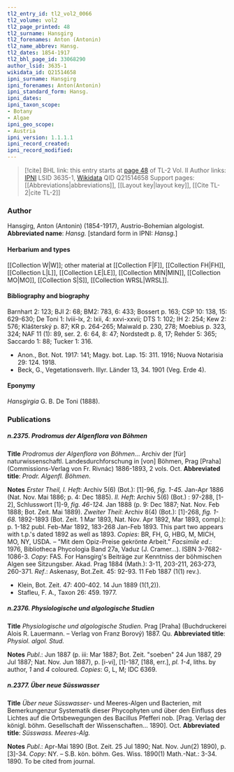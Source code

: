 ```yaml
---
tl2_entry_id: tl2_vol2_0066
tl2_volume: vol2
tl2_page_printed: 48
tl2_surname: Hansgirg
tl2_forenames: Anton (Antonin)
tl2_name_abbrev: Hansg.
tl2_dates: 1854-1917
tl2_bhl_page_id: 33068290
author_lsid: 3635-1
wikidata_id: Q21514658
ipni_surname: Hansgirg
ipni_forenames: Anton(Antonin)
ipni_standard_form: Hansg.
ipni_dates: 
ipni_taxon_scope: 
- Botany
- Algae
ipni_geo_scope: 
- Austria
ipni_version: 1.1.1.1
ipni_record_created: 
ipni_record_modified:
---
```


> [!cite] BHL link: this entry starts at [page 48](https://www.biodiversitylibrary.org/page/33068290) of TL-2 Vol. II
> Author links: [IPNI](https://www.ipni.org/a/3635-1) LSID 3635-1, [Wikidata](https://www.wikidata.org/wiki/Q21514658) QID Q21514658
> Support pages: [[Abbreviations|abbreviations]], [[Layout key|layout key]], [[Cite TL-2|cite TL-2]]

### Author

Hansgirg, Anton (Antonin) (1854-1917), Austrio-Bohemian algologist. 
**Abbreviated name**: *Hansg.* \[standard form in IPNI: *Hansg.*\]

#### Herbarium and types

[[Collection W|W]]; other material at [[Collection F|F]], [[Collection FH|FH]], [[Collection L|L]], [[Collection LE|LE]], [[Collection MIN|MIN]], [[Collection MO|MO]], [[Collection S|S]], [[Collection WRSL|WRSL]].

#### Bibliography and biography

Barnhart 2: 123; BJI 2: 68; BM2: 783, 6: 433; Bossert p. 163; CSP 10: 138, 15: 629-630; De Toni 1: lviii-lx, 2: lxii, 4: xxvi-xxvii; DTS 1: 102; IH 2: 254; Kew 2: 576; Klášterský p. 87; KR p. 264-265; Maiwald p. 230, 278; Moebius p. 323, 324; NAF 11 (1): 89, ser. 2. 6: 64, 8: 47; Nordstedt p. 8, 17; Rehder 5: 365; Saccardo 1: 88; Tucker 1: 316.
- Anon., Bot. Not. 1917: 141; Magy. bot. Lap. 15: 311. 1916; Nuova Notarisia 29: 124. 1918.
- Beck, G., Vegetationsverh. Illyr. Länder 13, 34. 1901 (Veg. Erde 4).

#### Eponymy

*Hansgirgia* G. B. De Toni (1888).

### Publications

##### n.2375. Prodromus der Algenflora von Böhmen

**Title**
*Prodromus der Algenflora von Böhmen*... Archiv der \[für\] naturwissenschaftl. Landesdurchforschung in \[von\] Böhmen, Prag \[Praha\] (Commissions-Verlag von Fr. Rivnác) 1886-1893, 2 vols. Oct.
**Abbreviated title**: *Prodr. Algenfl. Böhmen*.

**Notes**
*Erster Theil, I. Heft*: Archiv 5(6) (Bot.): \[1\]-96, *fig. 1-45.* Jan-Apr 1886 (Nat. Nov. Mai 1886; p. 4: Dec 1885).
*Il. Heft*: Archiv 5(6) (Bot.) : 97-288, \[1-2\], Schlusswort \[1\]-9, *fig. 46-124.* Jan 1888 (p. 9: Dec 1887; Nat. Nov. Feb 1888; Bot. Zeit. Mai 1889).
*Zweiter Theil*: Archiv 8(4) (Bot.): \[1\]-268, *fig. 1-68.* 1892-1893 (Bot. Zeit. 1 Mar 1893, Nat. Nov. Apr 1892, Mar 1893, compl.): p. 1-182 publ. Feb-Mar 1892, 183-268 Jan-Feb 1893. This part two appears with t.p.'s dated 1892 as well as 1893.
*Copies*: BR, FH, G, HBG, M, MICH, MO, NY, USDA. – "Mit dem Opiz-Preise gekrönte Arbeit."
*Facsimile ed*.: 1976, Bibliotheca Phycologia Band 27a, Vaduz (J. Cramer...). ISBN 3-7682-1086-3. *Copy*: FAS.
For Hansgirg's Beiträge zur Kenntniss der böhmischen Algen see Sitzungsber. Akad. Prag 1884 (Math.): 3-11, 203-211, 263-273, 260-371.
*Ref*.: Askenasy, Bot.Zeit. 45: 92-93. 11 Feb 1887 (1(1) rev.).
- Klein, Bot. Zeit. 47: 400-402. 14 Jun 1889 (1(1,2)).
- Stafleu, F. A., Taxon 26: 459. 1977.

##### n.2376. Physiologische und algologische Studien

**Title**
*Physiologische und algologische Studien*. Prag \[Praha\] (Buchdruckerei Alois R. Lauermann. – Verlag von Franz Borový) 1887. Qu.
**Abbreviated title**: *Physiol. algol. Stud.*

**Notes**
*Publ*.: Jun 1887 (p. iii: Mar 1887; Bot. Zeit. "soeben" 24 Jun 1887, 29 Jul 1887; Nat. Nov. Jun 1887), p. \[i-vi\], \[1\]-187, \[188, err.\], *pl. 1-4*, liths. by author, *1* and *4* coloured. *Copies*: G, L, M; IDC 6369.

##### n.2377. Über neue Süsswasser

**Title**
*Über neue Süsswasser*- und Meeres-Algen und Bacterien, mit Bemerkungenzur Systematik dieser Phycophyten und über den Einfluss des Lichtes auf die Ortsbewegungen des Bacillus Pfefferi nob. \[Prag. Verlag der königl. böhm. Gesellschaft der Wissenschaften... 1890\]. Oct.
**Abbreviated title**: *Süsswass. Meeres-Alg.*

**Notes**
*Publ*.: Apr-Mai 1890 (Bot. Zeit. 25 Jul 1890; Nat. Nov. Jun(2) 1890), p. \[3\]-34. *Copy*: NY. – S.B. kön. böhm. Ges. Wiss. 1890(1) Math.-Nat.: 3-34. 1890. To be cited from journal.

